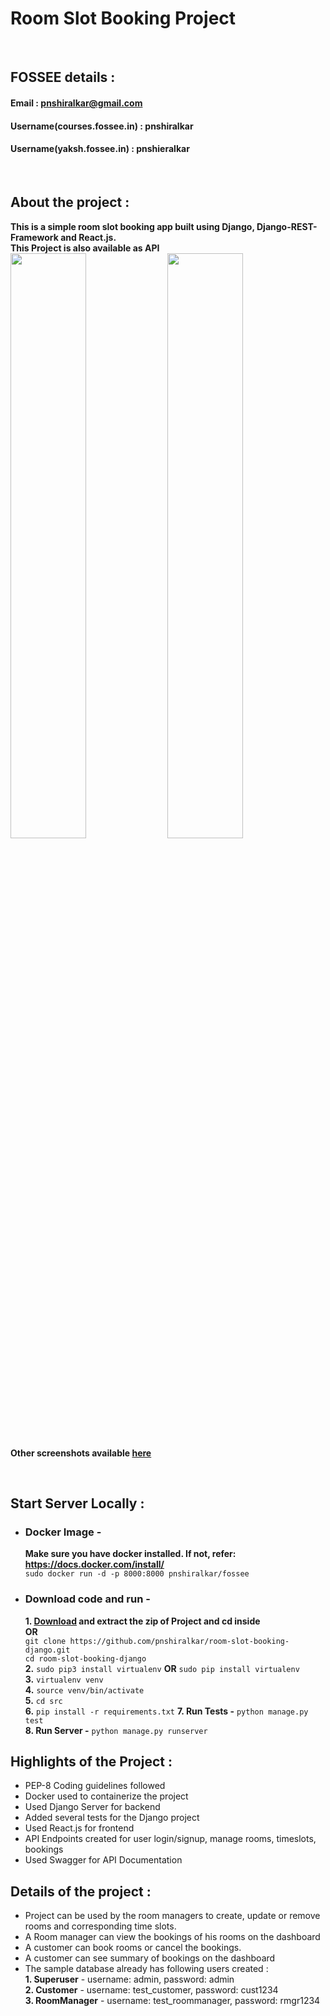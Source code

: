 # Room Slot Booking Project
<br>

## FOSSEE details :

#### Email : pnshiralkar@gmail.com
#### Username(courses.fossee.in) : pnshiralkar
#### Username(yaksh.fossee.in) : pnshieralkar

<br/>

## About the project :
**This is a simple room slot booking app built using Django, Django-REST-Framework and React.js.**\
**This Project is also available as API**\
<img src="https://github.com/pnshiralkar/room-slot-booking-django/blob/master/Screenshots/1.HomePage.png" width="49%">
<img src="https://github.com/pnshiralkar/room-slot-booking-django/blob/master/Screenshots/2.APIDoc.png" width="49%">\
**Other screenshots available [here](https://github.com/pnshiralkar/room-slot-booking-django/tree/master/Screenshots)**

<br/>

## Start Server Locally :
* ### Docker Image - 
   **Make sure you have docker installed. If not, refer: https://docs.docker.com/install/** \
   `sudo docker run -d -p 8000:8000 pnshiralkar/fossee`
* ### Download code and run - 
    **1. [Download](https://github.com/pnshiralkar/room-slot-booking-django/archive/master.zip) and extract the zip of Project and cd inside**\
    **OR**\
    `git clone https://github.com/pnshiralkar/room-slot-booking-django.git`\
    `cd room-slot-booking-django`\
    **2.** `sudo pip3 install virtualenv`  **OR**  `sudo pip install virtualenv`\
    **3.** `virtualenv venv`\
    **4.** `source venv/bin/activate`\
    **5.** `cd src`\
    **6.** `pip install -r requirements.txt`
    **7. Run Tests -** `python manage.py test`\
    **8. Run Server -** `python manage.py runserver`


## Highlights of the Project :
* PEP-8 Coding guidelines followed
* Docker used to containerize the project
* Used Django Server for backend
* Added several tests for the Django project
* Used React.js for frontend
* API Endpoints created for user login/signup, manage rooms, timeslots, bookings
* Used Swagger for API Documentation 


## Details of the project :
 * Project can be used by the room managers to create, update or remove rooms and corresponding time slots.
 * A Room manager can view the bookings of his rooms on the dashboard
 * A customer can book rooms or cancel the bookings.
 * A customer can see summary of bookings on the dashboard
 * The sample database already has following users created : \
  **1. Superuser** - username: admin, password: admin \
  **2. Customer** - username: test_customer, password: cust1234 \
  **3. RoomManager** - username: test_roommanager, password: rmgr1234 

